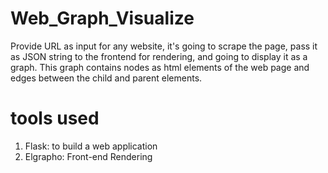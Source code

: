 # Web_Graph_Visualize
Provide URL as input for any website, it's going to scrape the page, pass it as JSON string to the frontend for rendering, and going to display it as a graph. This graph contains nodes as html elements of the web page and edges between the child and parent elements.
# tools used
1. Flask: to build a web application
2. Elgrapho: Front-end Rendering
